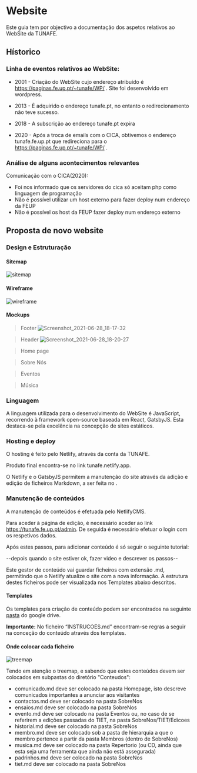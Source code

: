 # Website
Este guia tem por objectivo a documentação dos aspetos relativos ao WebSite da TUNAFE.

## Hístorico
### Linha de eventos relativos ao WebSite:

- 2001 - Criação do WebSite cujo endereço atribuído é https://paginas.fe.up.pt/~tunafe/WP/ . Site foi desenvolvido em wordpress.

- 2013 - É adquirido o endereço tunafe.pt, no entanto o redirecionamento não teve sucesso.

- 2018 - A subscrição ao endereço tunafe.pt expira

- 2020 - Após a troca de emails com o CICA, obtivemos o endereço tunafe.fe.up.pt que redireciona para o https://paginas.fe.up.pt/~tunafe/WP/ .

### Análise de alguns acontecimentos relevantes
Comunicação com o CICA(2020):
- Foi nos informado que os servidores do cica só aceitam php como linguagem de programação
- Não é possível utilizar um host externo para fazer deploy num endereço da FEUP
- Não é possível os host da FEUP fazer deploy num endereço externo

## Proposta de novo website
### Design e Estruturação
#### Sitemap
![sitemap](https://user-images.githubusercontent.com/38894031/123664727-83216b00-d82f-11eb-95a0-ff96572de31b.png)
#### Wireframe
![wireframe](https://user-images.githubusercontent.com/38894031/123664804-96ccd180-d82f-11eb-98de-bf3ef71a19ac.jpg)

#### Mockups
> Footer
![Screenshot_2021-06-28_18-17-32](https://user-images.githubusercontent.com/38894031/123677695-583e1380-d83d-11eb-86b2-48b4b83b00d3.png)

> Header
![Screenshot_2021-06-28_18-20-27](https://user-images.githubusercontent.com/38894031/123677891-8de2fc80-d83d-11eb-9cab-5dae819385f2.png)

> Home page

> Sobre Nós

> Eventos

> Música

### Linguagem
A linguagem utilizada para o desenvolvimento do WebSite é JavaScript, recorrendo à framework open-source baseada em React, GatsbyJS. Esta destaca-se pela excelência na concepção de sites estáticos.

### Hosting e deploy
O hosting é feito pelo Netlify, através da conta da TUNAFE.

Produto final encontra-se no link tunafe.netlify.app.

O Netlify e o GatsbyJS permitem a manutenção do site através da adição e edição de ficheiros Markdown, a ser feita no .

### Manutenção de conteúdos
A manutenção de conteúdos é efetuada pelo NetlifyCMS. 

Para aceder à página de edição, é necessário aceder ao link https://tunafe.fe.up.pt/admin. De seguida é necessário efetuar o login com os respetivos dados.

Após estes passos, para adicionar conteúdo é só seguir o seguinte tutorial:

--depois quando o site estiver ok, fazer video e descrever os passos--


Este gestor de conteúdo vai guardar ficheiros com extensão .md, permitindo que o Netlify atualize o site com a nova informação. A estrutura destes ficheiros pode ser visualizada nos Templates abaixo descritos.

#### Templates
Os templates para criação de conteúdo podem ser encontrados na seguinte [pasta](https://drive.google.com/drive/folders/1Sfv-94U855Ri0-k1TZlKiZD9Vs2DxOVI?usp=sharing) do google drive.


**Importante:** No ficheiro “INSTRUCOES.md” encontram-se regras a seguir na conceção do conteúdo através dos templates.

#### Onde colocar cada ficheiro
![treemap](https://user-images.githubusercontent.com/38894031/123669570-24122500-d834-11eb-95c9-e9413c8fe472.png)

Tendo em atenção o treemap, e sabendo que estes conteúdos devem ser colocados em subpastas do diretório "Conteudos":
- comunicado.md deve ser colocado na pasta Homepage, isto descreve comunicados importantes a anunciar aos visitantes
- contactos.md deve ser colocado na pasta SobreNos
- ensaios.md deve ser colocado na pasta SobreNos
- evento.md deve ser colocado na pasta Eventos ou, no caso de se referirem a edições passadas do TIET, na pasta SobreNos/TIET/Edicoes 
- historial.md deve ser colocado na pasta SobreNos
- membro.md deve ser colocado sob a pasta de hierarquia a que o membro pertence a partir da pasta Membros (dentro de SobreNos)
- musica.md deve ser colocado na pasta Repertorio (ou CD, ainda que esta seja uma ferramenta que ainda não está assegurada)
- padrinhos.md deve ser colocado na pasta SobreNos
- tiet.md deve ser colocado na pasta SobreNos



